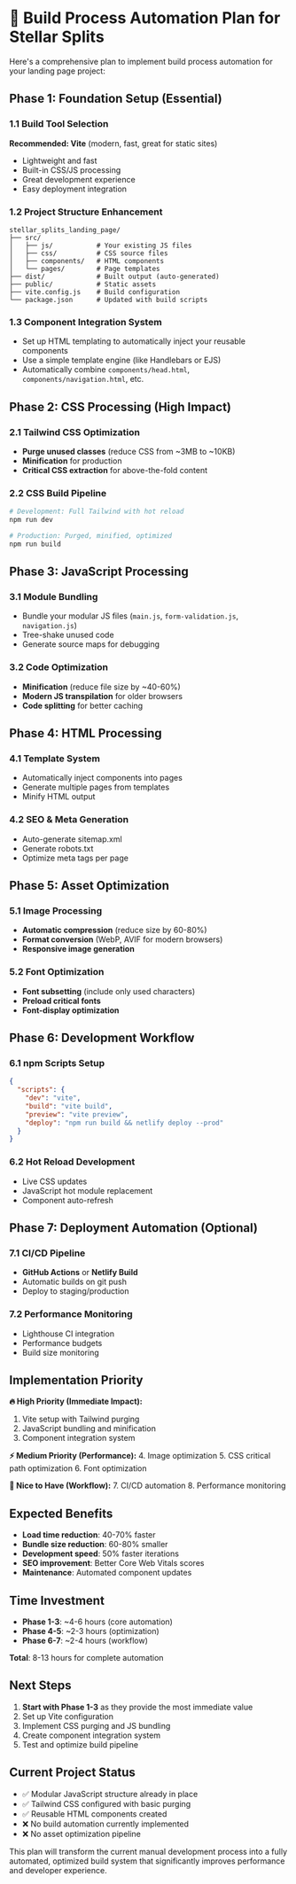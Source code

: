 # 🚀 Build Process Automation Plan for Stellar Splits

Here's a comprehensive plan to implement build process automation for your landing page project:

## Phase 1: Foundation Setup (Essential)

### 1.1 Build Tool Selection
**Recommended: Vite** (modern, fast, great for static sites)
- Lightweight and fast
- Built-in CSS/JS processing
- Great development experience
- Easy deployment integration

### 1.2 Project Structure Enhancement
```
stellar_splits_landing_page/
├── src/
│   ├── js/           # Your existing JS files
│   ├── css/          # CSS source files
│   ├── components/   # HTML components
│   └── pages/        # Page templates
├── dist/             # Built output (auto-generated)
├── public/           # Static assets
├── vite.config.js    # Build configuration
└── package.json      # Updated with build scripts
```

### 1.3 Component Integration System
- Set up HTML templating to automatically inject your reusable components
- Use a simple template engine (like Handlebars or EJS)
- Automatically combine `components/head.html`, `components/navigation.html`, etc.

## Phase 2: CSS Processing (High Impact)

### 2.1 Tailwind CSS Optimization
- **Purge unused classes** (reduce CSS from ~3MB to ~10KB)
- **Minification** for production
- **Critical CSS extraction** for above-the-fold content

### 2.2 CSS Build Pipeline
```bash
# Development: Full Tailwind with hot reload
npm run dev

# Production: Purged, minified, optimized
npm run build
```

## Phase 3: JavaScript Processing

### 3.1 Module Bundling
- Bundle your modular JS files (`main.js`, `form-validation.js`, `navigation.js`)
- Tree-shake unused code
- Generate source maps for debugging

### 3.2 Code Optimization
- **Minification** (reduce file size by ~40-60%)
- **Modern JS transpilation** for older browsers
- **Code splitting** for better caching

## Phase 4: HTML Processing

### 4.1 Template System
- Automatically inject components into pages
- Generate multiple pages from templates
- Minify HTML output

### 4.2 SEO & Meta Generation
- Auto-generate sitemap.xml
- Generate robots.txt
- Optimize meta tags per page

## Phase 5: Asset Optimization

### 5.1 Image Processing
- **Automatic compression** (reduce size by 60-80%)
- **Format conversion** (WebP, AVIF for modern browsers)
- **Responsive image generation**

### 5.2 Font Optimization
- **Font subsetting** (include only used characters)
- **Preload critical fonts**
- **Font-display optimization**

## Phase 6: Development Workflow

### 6.1 npm Scripts Setup
```json
{
  "scripts": {
    "dev": "vite",
    "build": "vite build",
    "preview": "vite preview",
    "deploy": "npm run build && netlify deploy --prod"
  }
}
```

### 6.2 Hot Reload Development
- Live CSS updates
- JavaScript hot module replacement
- Component auto-refresh

## Phase 7: Deployment Automation (Optional)

### 7.1 CI/CD Pipeline
- **GitHub Actions** or **Netlify Build**
- Automatic builds on git push
- Deploy to staging/production

### 7.2 Performance Monitoring
- Lighthouse CI integration
- Performance budgets
- Build size monitoring

## Implementation Priority

**🔥 High Priority (Immediate Impact):**
1. Vite setup with Tailwind purging
2. JavaScript bundling and minification
3. Component integration system

**⚡ Medium Priority (Performance):**
4. Image optimization
5. CSS critical path optimization
6. Font optimization

**🚀 Nice to Have (Workflow):**
7. CI/CD automation
8. Performance monitoring

## Expected Benefits

- **Load time reduction**: 40-70% faster
- **Bundle size reduction**: 60-80% smaller
- **Development speed**: 50% faster iterations
- **SEO improvement**: Better Core Web Vitals scores
- **Maintenance**: Automated component updates

## Time Investment

- **Phase 1-3**: ~4-6 hours (core automation)
- **Phase 4-5**: ~2-3 hours (optimization)
- **Phase 6-7**: ~2-4 hours (workflow)

**Total**: 8-13 hours for complete automation

## Next Steps

1. **Start with Phase 1-3** as they provide the most immediate value
2. Set up Vite configuration
3. Implement CSS purging and JS bundling
4. Create component integration system
5. Test and optimize build pipeline

## Current Project Status

- ✅ Modular JavaScript structure already in place
- ✅ Tailwind CSS configured with basic purging
- ✅ Reusable HTML components created
- ❌ No build automation currently implemented
- ❌ No asset optimization pipeline

This plan will transform the current manual development process into a fully automated, optimized build system that significantly improves performance and developer experience.
